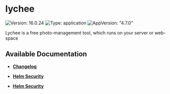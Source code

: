 # lychee

![Version: 16.0.24](https://img.shields.io/badge/Version-16.0.24-informational?style=flat-square) ![Type: application](https://img.shields.io/badge/Type-application-informational?style=flat-square) ![AppVersion: "4.7.0"](https://img.shields.io/badge/AppVersion-"4.7.0"-informational?style=flat-square)

Lychee is a free photo-management tool, which runs on your server or web-space

## Available Documentation

- [**Changelog**](CHANGELOG)

- [**Helm Security**](container-security)

- [**Helm Security**](helm-security)

